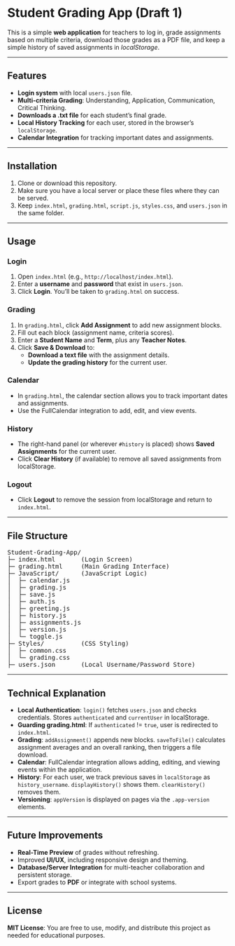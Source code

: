 <h1>Student Grading App (Draft 1)</h1>
<p>
  This is a simple <strong>web application</strong> for teachers to log in, grade assignments based on multiple criteria, download
  those grades as a PDF file, and keep a simple history of saved assignments in <em>localStorage</em>.
</p>

<hr />

<h2>Features</h2>
<ul>
  <li><strong>Login system</strong> with local <code>users.json</code> file.</li>
  <li><strong>Multi-criteria Grading</strong>: Understanding, Application, Communication, Critical Thinking.</li>
  <li><strong>Downloads a .txt file</strong> for each student’s final grade.</li>
  <li><strong>Local History Tracking</strong> for each user, stored in the browser’s <code>localStorage</code>.</li>
  <li><strong>Calendar Integration</strong> for tracking important dates and assignments.</li>
</ul>

<hr />

<h2>Installation</h2>
<ol>
  <li>Clone or download this repository.</li>
  <li>Make sure you have a local server or place these files where they can be served.</li>
  <li>Keep <code>index.html</code>, <code>grading.html</code>, <code>script.js</code>, <code>styles.css</code>, and <code>users.json</code> in the same folder.</li>
</ol>

<hr />

<h2>Usage</h2>

<h3>Login</h3>
<ol>
  <li>Open <code>index.html</code> (e.g., <code>http://localhost/index.html</code>).</li>
  <li>Enter a <strong>username</strong> and <strong>password</strong> that exist in <code>users.json</code>.</li>
  <li>Click <strong>Login</strong>. You’ll be taken to <code>grading.html</code> on success.</li>
</ol>

<h3>Grading</h3>
<ol>
  <li>In <code>grading.html</code>, click <strong>Add Assignment</strong> to add new assignment blocks.</li>
  <li>Fill out each block (assignment name, criteria scores).</li>
  <li>Enter a <strong>Student Name</strong> and <strong>Term</strong>, plus any <strong>Teacher Notes</strong>.</li>
  <li>Click <strong>Save &amp; Download</strong> to:
    <ul>
      <li><strong>Download a text file</strong> with the assignment details.</li>
      <li><strong>Update the grading history</strong> for the current user.</li>
    </ul>
  </li>
</ol>

<h3>Calendar</h3>
<ul>
  <li>In <code>grading.html</code>, the calendar section allows you to track important dates and assignments.</li>
  <li>Use the FullCalendar integration to add, edit, and view events.</li>
</ul>

<h3>History</h3>
<ul>
  <li>The right-hand panel (or wherever <code>#history</code> is placed) shows <strong>Saved Assignments</strong> for the current user.</li>
  <li>Click <strong>Clear History</strong> (if available) to remove all saved assignments from localStorage.</li>
</ul>

<h3>Logout</h3>
<ul>
  <li>Click <strong>Logout</strong> to remove the session from localStorage and return to <code>index.html</code>.</li>
</ul>

<hr />

<h2>File Structure</h2>
<pre>
Student-Grading-App/
├─ index.html       (Login Screen)
├─ grading.html     (Main Grading Interface)
├─ JavaScript/      (JavaScript Logic)
│  ├─ calendar.js
│  ├─ grading.js
│  ├─ save.js
│  ├─ auth.js
│  ├─ greeting.js
│  ├─ history.js
│  ├─ assignments.js
│  ├─ version.js
│  └─ toggle.js
├─ Styles/          (CSS Styling)
│  ├─ common.css
│  └─ grading.css
├─ users.json       (Local Username/Password Store)
</pre>

<hr />

<h2>Technical Explanation</h2>
<ul>
  <li><strong>Local Authentication</strong>: <code>login()</code> fetches <code>users.json</code> and checks credentials. Stores <code>authenticated</code> and <code>currentUser</code> in localStorage.</li>
  <li><strong>Guarding grading.html</strong>: If <code>authenticated</code> != <code>true</code>, user is redirected to <code>index.html</code>.</li>
  <li><strong>Grading</strong>: <code>addAssignment()</code> appends new blocks. <code>saveToFile()</code> calculates assignment averages and an overall ranking, then triggers a file download.</li>
  <li><strong>Calendar</strong>: FullCalendar integration allows adding, editing, and viewing events within the application.</li>
  <li><strong>History</strong>: For each user, we track previous saves in <code>localStorage</code> as <code>history_username</code>. <code>displayHistory()</code> shows them. <code>clearHistory()</code> removes them.</li>
  <li><strong>Versioning</strong>: <code>appVersion</code> is displayed on pages via the <code>.app-version</code> elements.</li>
</ul>

<hr />

<h2>Future Improvements</h2>
<ul>
  <li><strong>Real-Time Preview</strong> of grades without refreshing.</li>
  <li>Improved <strong>UI/UX</strong>, including responsive design and theming.</li>
  <li><strong>Database/Server Integration</strong> for multi-teacher collaboration and persistent storage.</li>
  <li>Export grades to <strong>PDF</strong> or integrate with school systems.</li>
</ul>

<hr />

<h2>License</h2>
<p>
  <strong>MIT License</strong>: You are free to use, modify, and distribute this project as needed for educational purposes.
</p>
